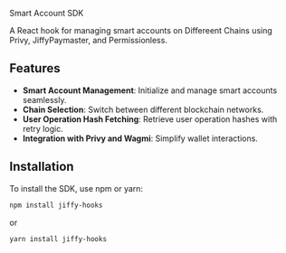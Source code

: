  Smart Account SDK

A React hook for managing smart accounts on Differeent Chains using Privy, JiffyPaymaster, and Permissionless.

## Features

- **Smart Account Management**: Initialize and manage smart accounts seamlessly.
- **Chain Selection**: Switch between different blockchain networks.
- **User Operation Hash Fetching**: Retrieve user operation hashes with retry logic.
- **Integration with Privy and Wagmi**: Simplify wallet interactions.

## Installation


To install the SDK, use npm or yarn:

```bash
npm install jiffy-hooks
```

or

```bash
yarn install jiffy-hooks
```
